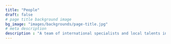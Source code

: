 ```yaml
---
title: "People"
draft: false
# page title background image
bg_image: "images/backgrounds/page-title.jpg"
# meta description
description : "A team of international specialists and local talents in various fields from Urban Architecture, Urban Design and Planning, Transporation Engineering, Asset Management, Operations Research, Reliability Engineering, Optimization, Statistics, and Economics."
---
```

